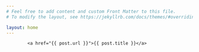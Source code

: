 ```yaml
---
# Feel free to add content and custom Front Matter to this file.
# To modify the layout, see https://jekyllrb.com/docs/themes/#overriding-theme-defaults

layout: home
---
```

      
        
            <a href="{{ post.url }}">{{ post.title }}</a>
        
      